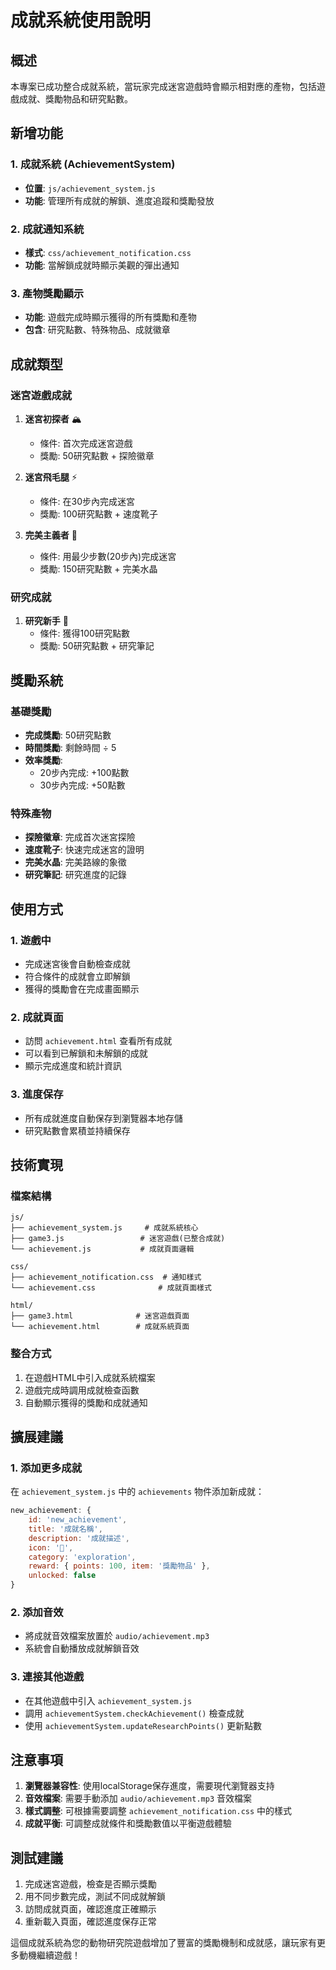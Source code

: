 # 成就系統使用說明

## 概述
本專案已成功整合成就系統，當玩家完成迷宮遊戲時會顯示相對應的產物，包括遊戲成就、獎勵物品和研究點數。

## 新增功能

### 1. 成就系統 (AchievementSystem)
- **位置**: `js/achievement_system.js`
- **功能**: 管理所有成就的解鎖、進度追蹤和獎勵發放

### 2. 成就通知系統
- **樣式**: `css/achievement_notification.css`
- **功能**: 當解鎖成就時顯示美觀的彈出通知

### 3. 產物獎勵顯示
- **功能**: 遊戲完成時顯示獲得的所有獎勵和產物
- **包含**: 研究點數、特殊物品、成就徽章

## 成就類型

### 迷宮遊戲成就
1. **迷宮初探者** 🏔️
   - 條件: 首次完成迷宮遊戲
   - 獎勵: 50研究點數 + 探險徽章

2. **迷宮飛毛腿** ⚡
   - 條件: 在30步內完成迷宮
   - 獎勵: 100研究點數 + 速度靴子

3. **完美主義者** 💎
   - 條件: 用最少步數(20步內)完成迷宮
   - 獎勵: 150研究點數 + 完美水晶

### 研究成就
1. **研究新手** 🧪
   - 條件: 獲得100研究點數
   - 獎勵: 50研究點數 + 研究筆記

## 獎勵系統

### 基礎獎勵
- **完成獎勵**: 50研究點數
- **時間獎勵**: 剩餘時間 ÷ 5
- **效率獎勵**: 
  - 20步內完成: +100點數
  - 30步內完成: +50點數

### 特殊產物
- **探險徽章**: 完成首次迷宮探險
- **速度靴子**: 快速完成迷宮的證明
- **完美水晶**: 完美路線的象徵
- **研究筆記**: 研究進度的記錄

## 使用方式

### 1. 遊戲中
- 完成迷宮後會自動檢查成就
- 符合條件的成就會立即解鎖
- 獲得的獎勵會在完成畫面顯示

### 2. 成就頁面
- 訪問 `achievement.html` 查看所有成就
- 可以看到已解鎖和未解鎖的成就
- 顯示完成進度和統計資訊

### 3. 進度保存
- 所有成就進度自動保存到瀏覽器本地存儲
- 研究點數會累積並持續保存

## 技術實現

### 檔案結構
```
js/
├── achievement_system.js     # 成就系統核心
├── game3.js                 # 迷宮遊戲(已整合成就)
└── achievement.js           # 成就頁面邏輯

css/
├── achievement_notification.css  # 通知樣式
└── achievement.css              # 成就頁面樣式

html/
├── game3.html              # 迷宮遊戲頁面
└── achievement.html        # 成就系統頁面
```

### 整合方式
1. 在遊戲HTML中引入成就系統檔案
2. 遊戲完成時調用成就檢查函數
3. 自動顯示獲得的獎勵和成就通知

## 擴展建議

### 1. 添加更多成就
在 `achievement_system.js` 中的 `achievements` 物件添加新成就：

```javascript
new_achievement: {
    id: 'new_achievement',
    title: '成就名稱',
    description: '成就描述',
    icon: '🎯',
    category: 'exploration',
    reward: { points: 100, item: '獎勵物品' },
    unlocked: false
}
```

### 2. 添加音效
- 將成就音效檔案放置於 `audio/achievement.mp3`
- 系統會自動播放成就解鎖音效

### 3. 連接其他遊戲
- 在其他遊戲中引入 `achievement_system.js`
- 調用 `achievementSystem.checkAchievement()` 檢查成就
- 使用 `achievementSystem.updateResearchPoints()` 更新點數

## 注意事項

1. **瀏覽器兼容性**: 使用localStorage保存進度，需要現代瀏覽器支持
2. **音效檔案**: 需要手動添加 `audio/achievement.mp3` 音效檔案
3. **樣式調整**: 可根據需要調整 `achievement_notification.css` 中的樣式
4. **成就平衡**: 可調整成就條件和獎勵數值以平衡遊戲體驗

## 測試建議

1. 完成迷宮遊戲，檢查是否顯示獎勵
2. 用不同步數完成，測試不同成就解鎖
3. 訪問成就頁面，確認進度正確顯示
4. 重新載入頁面，確認進度保存正常

這個成就系統為您的動物研究院遊戲增加了豐富的獎勵機制和成就感，讓玩家有更多動機繼續遊戲！